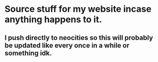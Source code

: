 # Source stuff for my website incase anything happens to it.
## I push directly to neocities so this will probably be updated like every once in a while or something idk.